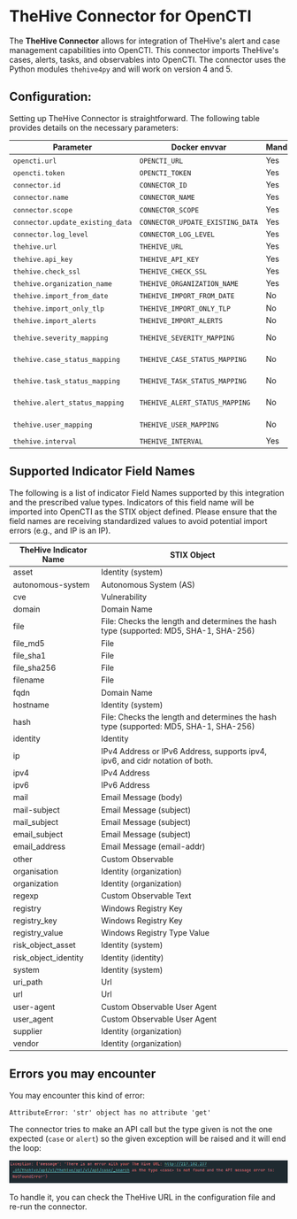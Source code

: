 # TheHive Connector for OpenCTI

The **TheHive Connector** allows for integration of TheHive's alert and case management capabilities into OpenCTI. This connector imports TheHive's cases, alerts, tasks, and observables into OpenCTI. The connector uses the Python modules `thehive4py` and will work on version 4 and 5.  

## Configuration:

Setting up TheHive Connector is straightforward. The following table provides details on the necessary parameters:

| Parameter                       | Docker envvar                 | Mandatory | Description                                                     |
|---------------------------------|-------------------------------|-----------|-----------------------------------------------------------------|
| `opencti.url`                   | `OPENCTI_URL`                 | Yes       | The URL of the OpenCTI platform.                                |
| `opencti.token`                 | `OPENCTI_TOKEN`               | Yes       | The token for accessing OpenCTI.                                |
| `connector.id`                  | `CONNECTOR_ID`                | Yes       | A unique `UUIDv4` identifier for this connector instance.       |
| `connector.name`                | `CONNECTOR_NAME`              | Yes       | Name of the connector. Should always be "TheHive".              |
| `connector.scope`               | `CONNECTOR_SCOPE`             | Yes       | The scope of data the connector is importing.                   |
| `connector.update_existing_data`| `CONNECTOR_UPDATE_EXISTING_DATA`| Yes     | Decide whether the connector should update already existing data.|
| `connector.log_level`           | `CONNECTOR_LOG_LEVEL`         | Yes       | Logging level. Choices: `info`, `error`, etc.                   |
| `thehive.url`                   | `THEHIVE_URL`                 | Yes       | URL of your TheHive instance.                                   |
| `thehive.api_key`               | `THEHIVE_API_KEY`             | Yes       | Your API Key for accessing TheHive.                             |
| `thehive.check_ssl`             | `THEHIVE_CHECK_SSL`           | Yes       | Whether to validate the SSL certificate of TheHive instance.   |
| `thehive.organization_name`     | `THEHIVE_ORGANIZATION_NAME`   | Yes       | Name of your organization in TheHive.                           |
| `thehive.import_from_date`      | `THEHIVE_IMPORT_FROM_DATE`    | No        | Date from which to start importing data.                        |
| `thehive.import_only_tlp`       | `THEHIVE_IMPORT_ONLY_TLP`     | No        | Levels of the Traffic Light Protocol (TLP) to be imported. e.g., `0,1,2,3,4`      |
| `thehive.import_alerts`         | `THEHIVE_IMPORT_ALERTS`       | No        | Whether to import alerts from TheHive.                          |
| `thehive.severity_mapping`      | `THEHIVE_SEVERITY_MAPPING`    | No        | Mapping of severity levels between TheHive and OpenCTI. e.g., `1:low,2:medium,3:high,4:critical`         |
| `thehive.case_status_mapping`   | `THEHIVE_CASE_STATUS_MAPPING` | No        | Status mapping for cases. e.g., `hive_status_1:opencti_status_id_2,hive_status_2:opencti_status_id_2`                                       |
| `thehive.task_status_mapping`   | `THEHIVE_TASK_STATUS_MAPPING` | No        | Status mapping for tasks. e.g., `hive_status_1:opencti_status_id_2,hive_status_2:opencti_status_id_2`                                             |
| `thehive.alert_status_mapping`  | `THEHIVE_ALERT_STATUS_MAPPING`| No        | Status mapping for alerts. e.g., `hive_status_1:opencti_status_id_2,hive_status_2:opencti_status_id_2`                                            |
| `thehive.user_mapping`          | `THEHIVE_USER_MAPPING`        | No        | Mapping of TheHive assignees to OpenCTI users. e.g., `user@contoso.com:opencti_user_id,user2@contoso.com:opencti_user_id_2`                 |
| `thehive.interval`              | `THEHIVE_INTERVAL`            | Yes       | Frequency of running the connector in minutes.                  |

## Supported Indicator Field Names
The following is a list of indicator Field Names supported by this integration and the prescribed value types. Indicators of this field name will be imported into OpenCTI as the STIX object defined. Please ensure that the field names are receiving standardized values to avoid potential import errors (e.g., and IP is an IP).

| TheHive Indicator Name        | STIX Object      |
|------------------------|--------------------------------|
| asset                  | Identity (system)                           |
| autonomous-system      | Autonomous System (AS)        |
| cve                    | Vulnerability             |
| domain                 | Domain Name              |
| file                   | File: Checks the length and determines the hash type (supported: MD5, SHA-1, SHA-256)                            |
| file_md5               | File                |
| file_sha1              | File              |
| file_sha256            | File            |
| filename               | File                      |
| fqdn                   | Domain Name                 |
| hostname               | Identity (system)                 |
| hash                   | File: Checks the length and determines the hash type (supported: MD5, SHA-1, SHA-256)                           |
| identity               | Identity                  |
| ip                     | IPv4 Address or IPv6 Address, supports ipv4, ipv6, and cidr notation of both.                            |
| ipv4                   | IPv4 Address                |
| ipv6                   | IPv6 Address                |
| mail                   | Email Message (body)             |
| mail-subject           | Email Message (subject)            |
| mail_subject           | Email Message (subject)          |
| email_subject          | Email Message (subject)          |
| email_address          | Email Message (email-addr)            |
| other                  | Custom Observable                     |
| organisation           | Identity (organization)                           |
| organization           | Identity (organization)                  |
| regexp                 | Custom Observable Text                     |
| registry               | Windows Registry Key       |
| registry_key               | Windows Registry Key       |
| registry_value               | Windows Registry Type Value       |
| risk_object_asset      | Identity (system)                           |
| risk_object_identity   | Identity (identity)                           |
| system                 | Identity (system)                  |
| uri_path               | Url                     |
| url                    | Url                      |
| user-agent             | Custom Observable User Agent               |
| user_agent             | Custom Observable User Agent               |
| supplier               | Identity (organization)                           |
| vendor                 | Identity (organization)                           |


## Errors you may encounter

You may encounter this kind of error:

```shell
AttributeError: 'str' object has no attribute 'get'
```

The connector tries to make an API call but the type given is not the one expected (`case` or `alert`) so the given exception will be raised and it will end the loop:

![Exception on type](./docs/media/exception.png)

To handle it, you can check the TheHive URL in the configuration file and re-run the connector.
